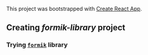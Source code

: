 This project was bootstrapped with [Create React App](https://github.com/facebook/create-react-app).

## Creating *formik-library* project

### Trying [`formik`](https://jaredpalmer.com/formik/) library

